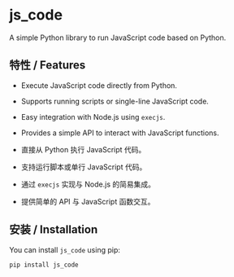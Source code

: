 # js_code

A simple Python library to run JavaScript code based on Python.

## 特性 / Features

- Execute JavaScript code directly from Python.
- Supports running scripts or single-line JavaScript code.
- Easy integration with Node.js using `execjs`.
- Provides a simple API to interact with JavaScript functions.

- 直接从 Python 执行 JavaScript 代码。
- 支持运行脚本或单行 JavaScript 代码。
- 通过 `execjs` 实现与 Node.js 的简易集成。
- 提供简单的 API 与 JavaScript 函数交互。

## 安装 / Installation

You can install `js_code` using pip:

```bash
pip install js_code
